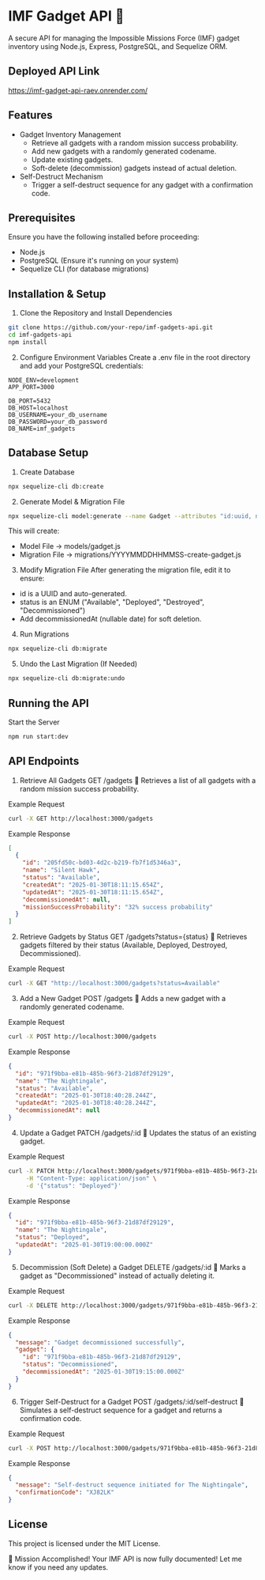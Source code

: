 # IMF Gadget API 🚀
A secure API for managing the Impossible Missions Force (IMF) gadget inventory using Node.js, Express, PostgreSQL, and Sequelize ORM.

## Deployed API Link
https://imf-gadget-api-raev.onrender.com/

## Features
- Gadget Inventory Management
  - Retrieve all gadgets with a random mission success probability.
  - Add new gadgets with a randomly generated codename.
  - Update existing gadgets.
  - Soft-delete (decommission) gadgets instead of actual deletion.
- Self-Destruct Mechanism
  - Trigger a self-destruct sequence for any gadget with a confirmation code.

## Prerequisites
Ensure you have the following installed before proceeding:
- Node.js
- PostgreSQL (Ensure it's running on your system)
- Sequelize CLI (for database migrations)

## Installation & Setup
1. Clone the Repository and Install Dependencies
```sh
git clone https://github.com/your-repo/imf-gadgets-api.git
cd imf-gadgets-api
npm install
```

2. Configure Environment Variables
Create a .env file in the root directory and add your PostgreSQL credentials:
```env
NODE_ENV=development
APP_PORT=3000
 
DB_PORT=5432
DB_HOST=localhost
DB_USERNAME=your_db_username
DB_PASSWORD=your_db_password
DB_NAME=imf_gadgets
```

## Database Setup
1. Create Database
```sh
npx sequelize-cli db:create
```
2. Generate Model & Migration File
```sh
npx sequelize-cli model:generate --name Gadget --attributes "id:uuid, name:string, status:string"
```
This will create:
- Model File → models/gadget.js
- Migration File → migrations/YYYYMMDDHHMMSS-create-gadget.js
3. Modify Migration File
After generating the migration file, edit it to ensure:
- id is a UUID and auto-generated.
- status is an ENUM ("Available", "Deployed", "Destroyed", "Decommissioned")
- Add decommissionedAt (nullable date) for soft deletion.
4. Run Migrations
```sh
npx sequelize-cli db:migrate
```
5. Undo the Last Migration (If Needed)
```sh
npx sequelize-cli db:migrate:undo
```

## Running the API
Start the Server
```sh
npm run start:dev
```

## API Endpoints
1. Retrieve All Gadgets
GET /gadgets
📌 Retrieves a list of all gadgets with a random mission success probability.

Example Request
```sh
curl -X GET http://localhost:3000/gadgets
```
Example Response
```json
[
  {
    "id": "205fd50c-bd03-4d2c-b219-fb7f1d5346a3",
    "name": "Silent Hawk",
    "status": "Available",
    "createdAt": "2025-01-30T18:11:15.654Z",
    "updatedAt": "2025-01-30T18:11:15.654Z",
    "decommissionedAt": null,
    "missionSuccessProbability": "32% success probability"
  }
]
```
2. Retrieve Gadgets by Status
GET /gadgets?status={status}
📌 Retrieves gadgets filtered by their status (Available, Deployed, Destroyed, Decommissioned).

Example Request
```sh
curl -X GET "http://localhost:3000/gadgets?status=Available"
```

3. Add a New Gadget
POST /gadgets
📌 Adds a new gadget with a randomly generated codename.

Example Request
```sh
curl -X POST http://localhost:3000/gadgets
```
Example Response
```json
{
  "id": "971f9bba-e81b-485b-96f3-21d87df29129",
  "name": "The Nightingale",
  "status": "Available",
  "createdAt": "2025-01-30T18:40:28.244Z",
  "updatedAt": "2025-01-30T18:40:28.244Z",
  "decommissionedAt": null
}
```

4. Update a Gadget
PATCH /gadgets/:id
📌 Updates the status of an existing gadget.

Example Request
```sh
curl -X PATCH http://localhost:3000/gadgets/971f9bba-e81b-485b-96f3-21d87df29129 \
     -H "Content-Type: application/json" \
     -d '{"status": "Deployed"}'
```
Example Response
```json
{
  "id": "971f9bba-e81b-485b-96f3-21d87df29129",
  "name": "The Nightingale",
  "status": "Deployed",
  "updatedAt": "2025-01-30T19:00:00.000Z"
}
```
5. Decommission (Soft Delete) a Gadget
DELETE /gadgets/:id
📌 Marks a gadget as "Decommissioned" instead of actually deleting it.

Example Request
```sh
curl -X DELETE http://localhost:3000/gadgets/971f9bba-e81b-485b-96f3-21d87df29129
```
Example Response
```json
{
  "message": "Gadget decommissioned successfully",
  "gadget": {
    "id": "971f9bba-e81b-485b-96f3-21d87df29129",
    "status": "Decommissioned",
    "decommissionedAt": "2025-01-30T19:15:00.000Z"
  }
}
```
6. Trigger Self-Destruct for a Gadget
POST /gadgets/:id/self-destruct
📌 Simulates a self-destruct sequence for a gadget and returns a confirmation code.

Example Request
```sh
curl -X POST http://localhost:3000/gadgets/971f9bba-e81b-485b-96f3-21d87df29129/self-destruct
```
Example Response
```json
{
  "message": "Self-destruct sequence initiated for The Nightingale",
  "confirmationCode": "XJ82LK"
}
```

## License
This project is licensed under the MIT License.

🚀 Mission Accomplished! Your IMF API is now fully documented! Let me know if you need any updates. 
